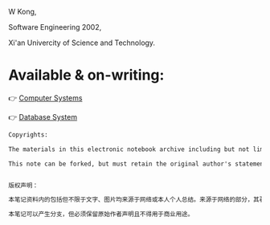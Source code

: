 W Kong,

Software Engineering 2002,

Xi'an Univercity of Science and Technology.

# Available & on-writing:

👉 [Computer Systems](https://github.com/weirui-kong/reading-minutes/blob/main/Computer%20Systems/info.md)

👉 [Database System](https://github.com/weirui-kong/reading-minutes/blob/main/Database%20Systems/info.md)

```txt
Copyrights:

The materials in this electronic notebook archive including but not limited to any text and pictures, are all from the Internet or my personal summary. For the part from the Internet, the copyright belongs to the original author; for the personal notes, I reserve all relevant copyrights and reserve the right to sue.

This note can be forked, but must retain the original author's statement and must not be used for commercial purposes.


版权声明：

本笔记资料内的包括但不限于文字、图片均来源于网络或本人个人总结。来源于网络的部分，其著作权归原作者所有；个人笔记部分，本人保留一切相关著作权利并保留起诉权利。

本笔记可以产生分支，但必须保留原始作者声明且不得用于商业用途。
```